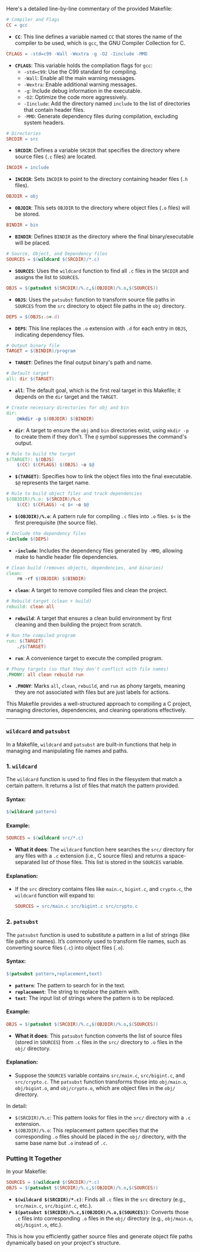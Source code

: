 
Here's a detailed line-by-line commentary of the provided Makefile:

```makefile
# Compiler and Flags
CC = gcc
```
- **`CC`**: This line defines a variable named `CC` that stores the name of the compiler to be used, which is `gcc`, the GNU Compiler Collection for C.

```makefile
CFLAGS = -std=c99 -Wall -Wextra -g -O2 -Iinclude -MMD
```
- **`CFLAGS`**: This variable holds the compilation flags for `gcc`:
  - `-std=c99`: Use the C99 standard for compiling.
  - `-Wall`: Enable all the main warning messages.
  - `-Wextra`: Enable additional warning messages.
  - `-g`: Include debug information in the executable.
  - `-O2`: Optimize the code more aggressively.
  - `-Iinclude`: Add the directory named `include` to the list of directories that contain header files.
  - `-MMD`: Generate dependency files during compilation, excluding system headers.

```makefile
# Directories
SRCDIR = src
```
- **`SRCDIR`**: Defines a variable `SRCDIR` that specifies the directory where source files (`.c` files) are located.

```makefile
INCDIR = include
```
- **`INCDIR`**: Sets `INCDIR` to point to the directory containing header files (`.h` files).

```makefile
OBJDIR = obj
```
- **`OBJDIR`**: This sets `OBJDIR` to the directory where object files (`.o` files) will be stored.

```makefile
BINDIR = bin
```
- **`BINDIR`**: Defines `BINDIR` as the directory where the final binary/executable will be placed.

```makefile
# Source, Object, and Dependency files
SOURCES = $(wildcard $(SRCDIR)/*.c)
```
- **`SOURCES`**: Uses the `wildcard` function to find all `.c` files in the `SRCDIR` and assigns the list to `SOURCES`.

```makefile
OBJS = $(patsubst $(SRCDIR)/%.c,$(OBJDIR)/%.o,$(SOURCES))
```
- **`OBJS`**: Uses the `patsubst` function to transform source file paths in `SOURCES` from the `src` directory to object file paths in the `obj` directory.

```makefile
DEPS = $(OBJS:.o=.d)
```
- **`DEPS`**: This line replaces the `.o` extension with `.d` for each entry in `OBJS`, indicating dependency files.

```makefile
# Output binary file
TARGET = $(BINDIR)/program
```
- **`TARGET`**: Defines the final output binary's path and name.

```makefile
# Default target
all: dir $(TARGET)
```
- **`all`**: The default goal, which is the first real target in this Makefile; it depends on the `dir` target and the `TARGET`.

```makefile
# Create necessary directories for obj and bin
dir:
    @mkdir -p $(OBJDIR) $(BINDIR)
```
- **`dir`**: A target to ensure the `obj` and `bin` directories exist, using `mkdir -p` to create them if they don't. The `@` symbol suppresses the command's output.

```makefile
# Rule to build the target
$(TARGET): $(OBJS)
    $(CC) $(CFLAGS) $(OBJS) -o $@
```
- **`$(TARGET)`**: Specifies how to link the object files into the final executable. `$@` represents the target name.

```makefile
# Rule to build object files and track dependencies
$(OBJDIR)/%.o: $(SRCDIR)/%.c
    $(CC) $(CFLAGS) -c $< -o $@
```
- **`$(OBJDIR)/%.o`**: A pattern rule for compiling `.c` files into `.o` files. `$<` is the first prerequisite (the source file).

```makefile
# Include the dependency files
-include $(DEPS)
```
- **`-include`**: Includes the dependency files generated by `-MMD`, allowing make to handle header file dependencies.

```makefile
# Clean build (removes objects, dependencies, and binaries)
clean:
    rm -rf $(OBJDIR) $(BINDIR)
```
- **`clean`**: A target to remove compiled files and clean the project.

```makefile
# Rebuild target (clean + build)
rebuild: clean all
```
- **`rebuild`**: A target that ensures a clean build environment by first cleaning and then building the project from scratch.

```makefile
# Run the compiled program
run: $(TARGET)
    ./$(TARGET)
```
- **`run`**: A convenience target to execute the compiled program.

```makefile
# Phony targets (so that they don't conflict with file names)
.PHONY: all clean rebuild run
```
- **`.PHONY`**: Marks `all`, `clean`, `rebuild`, and `run` as phony targets, meaning they are not associated with files but are just labels for actions.

This Makefile provides a well-structured approach to compiling a C project, managing directories, dependencies, and cleaning operations effectively.


---

### `wildcard` and `patsubst`

In a Makefile, `wildcard` and `patsubst` are built-in functions that help in managing and manipulating file names and paths.

### 1. `wildcard`
The `wildcard` function is used to find files in the filesystem that match a certain pattern. It returns a list of files that match the pattern provided.

#### Syntax:
```makefile
$(wildcard pattern)
```

#### Example:
```makefile
SOURCES = $(wildcard src/*.c)
```

- **What it does**: The `wildcard` function here searches the `src/` directory for any files with a `.c` extension (i.e., C source files) and returns a space-separated list of those files. This list is stored in the `SOURCES` variable.

#### Explanation:
- If the `src` directory contains files like `main.c`, `bigint.c`, and `crypto.c`, the `wildcard` function will expand to:
  ```makefile
  SOURCES = src/main.c src/bigint.c src/crypto.c
  ```

### 2. `patsubst`
The `patsubst` function is used to substitute a pattern in a list of strings (like file paths or names). It’s commonly used to transform file names, such as converting source files (`.c`) into object files (`.o`).

#### Syntax:
```makefile
$(patsubst pattern,replacement,text)
```

- **`pattern`**: The pattern to search for in the text.
- **`replacement`**: The string to replace the pattern with.
- **`text`**: The input list of strings where the pattern is to be replaced.

#### Example:
```makefile
OBJS = $(patsubst $(SRCDIR)/%.c,$(OBJDIR)/%.o,$(SOURCES))
```

- **What it does**: This `patsubst` function converts the list of source files (stored in `SOURCES`) from `.c` files in the `src/` directory to `.o` files in the `obj/` directory.
  
#### Explanation:
- Suppose the `SOURCES` variable contains `src/main.c`, `src/bigint.c`, and `src/crypto.c`. The `patsubst` function transforms those into `obj/main.o`, `obj/bigint.o`, and `obj/crypto.o`, which are object files in the `obj/` directory.
  
In detail:
- `$(SRCDIR)/%.c`: This pattern looks for files in the `src/` directory with a `.c` extension.
- `$(OBJDIR)/%.o`: This replacement pattern specifies that the corresponding `.o` files should be placed in the `obj/` directory, with the same base name but `.o` instead of `.c`.

### Putting It Together

In your Makefile:

```makefile
SOURCES = $(wildcard $(SRCDIR)/*.c)
OBJS = $(patsubst $(SRCDIR)/%.c,$(OBJDIR)/%.o,$(SOURCES))
```

- **`$(wildcard $(SRCDIR)/*.c)`**: Finds all `.c` files in the `src` directory (e.g., `src/main.c`, `src/bigint.c`, etc.).
- **`$(patsubst $(SRCDIR)/%.c,$(OBJDIR)/%.o,$(SOURCES))`**: Converts those `.c` files into corresponding `.o` files in the `obj/` directory (e.g., `obj/main.o`, `obj/bigint.o`, etc.).

This is how you efficiently gather source files and generate object file paths dynamically based on your project's structure.